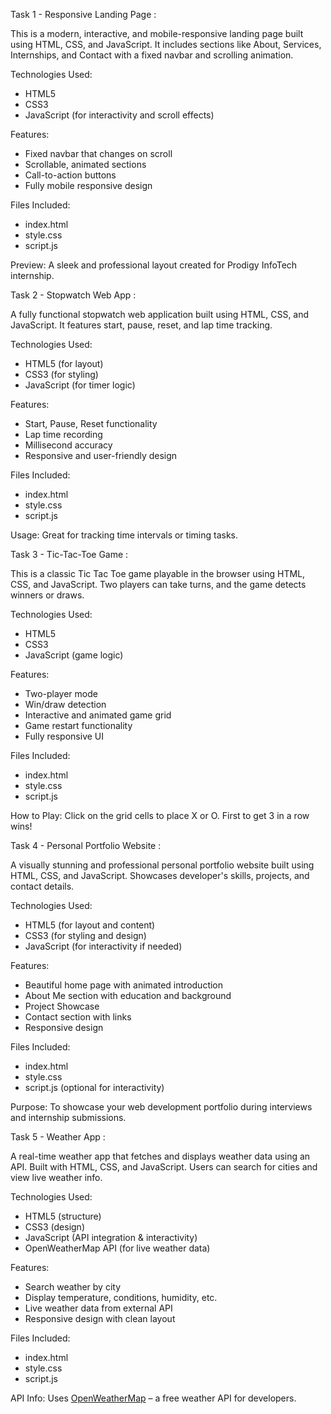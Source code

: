Task 1 - Responsive Landing Page :

This is a modern, interactive, and mobile-responsive landing page built using HTML, CSS, and JavaScript. It includes sections like About, Services, Internships, and Contact with a fixed navbar and scrolling animation.

Technologies Used:
- HTML5
- CSS3
- JavaScript (for interactivity and scroll effects)

Features:
- Fixed navbar that changes on scroll
- Scrollable, animated sections
- Call-to-action buttons
- Fully mobile responsive design

Files Included:
- index.html
- style.css
- script.js

Preview:
A sleek and professional layout created for Prodigy InfoTech internship.



Task 2 - Stopwatch Web App :

A fully functional stopwatch web application built using HTML, CSS, and JavaScript. It features start, pause, reset, and lap time tracking.

Technologies Used:
- HTML5 (for layout)
- CSS3 (for styling)
- JavaScript (for timer logic)

Features:
- Start, Pause, Reset functionality
- Lap time recording
- Millisecond accuracy
- Responsive and user-friendly design

Files Included:
- index.html
- style.css
- script.js

Usage:
Great for tracking time intervals or timing tasks.



Task 3 - Tic-Tac-Toe Game :

This is a classic Tic Tac Toe game playable in the browser using HTML, CSS, and JavaScript. Two players can take turns, and the game detects winners or draws.

Technologies Used:
- HTML5
- CSS3
- JavaScript (game logic)

Features:
- Two-player mode
- Win/draw detection
- Interactive and animated game grid
- Game restart functionality
- Fully responsive UI

Files Included:
- index.html
- style.css
- script.js

How to Play:
Click on the grid cells to place X or O. First to get 3 in a row wins!



Task 4 - Personal Portfolio Website :

A visually stunning and professional personal portfolio website built using HTML, CSS, and JavaScript. Showcases developer's skills, projects, and contact details.

Technologies Used:
- HTML5 (for layout and content)
- CSS3 (for styling and design)
- JavaScript (for interactivity if needed)

Features:
- Beautiful home page with animated introduction
- About Me section with education and background
- Project Showcase
- Contact section with links
- Responsive design

Files Included:
- index.html
- style.css
- script.js (optional for interactivity)

Purpose:
To showcase your web development portfolio during interviews and internship submissions.



Task 5 - Weather App :

A real-time weather app that fetches and displays weather data using an API. Built with HTML, CSS, and JavaScript. Users can search for cities and view live weather info.

Technologies Used:
- HTML5 (structure)
- CSS3 (design)
- JavaScript (API integration & interactivity)
- OpenWeatherMap API (for live weather data)

Features:
- Search weather by city
- Display temperature, conditions, humidity, etc.
- Live weather data from external API
- Responsive design with clean layout

Files Included:
- index.html
- style.css
- script.js

API Info:
Uses [OpenWeatherMap](https://openweathermap.org/api) – a free weather API for developers.








